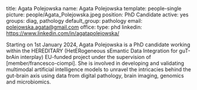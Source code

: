 title: Agata Polejowska
name: Agata Polejowska
template: people-single
picture: people/Agata_Polejowska.jpeg
position: PhD Candidate
active: yes
groups: diag, pathology
default_group: pathology
email: polejowska.agata@gmail.com
office: 
type: phd
linkedin: https://www.linkedin.com/in/agatapolejowska/

Starting on 1st January 2024, Agata Polejowska is a PhD candidate working within the HEREDITARY (HetERogeneous sEmantic Data Integration for guT-brAin interplay) EU-funded project under the supervision of [member/francesco-ciompi]. She is involved in developing and validating multimodal artificial intelligence models to unravel the intricacies behind the gut-brain axis using data from digital pathology, brain imaging, genomics and microbiomics.